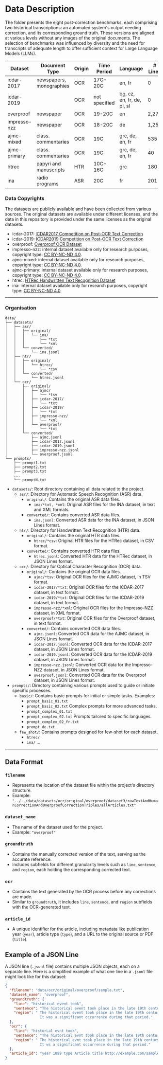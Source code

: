 # Data Description

The folder presents the eight post-correction benchmarks, each comprising two historical transcriptions: an automated system's output needing correction, and its corresponding ground truth. These versions are aligned at various levels without any images of the original documents. The selection of benchmarks was influenced by diversity and the need for transcripts of adequate length to offer sufficient context for Large Language Models (LLMs).

| Dataset       | Document Type            | Origin | Time Period | Language               | # Lines | # Sentences | # Regions |
|---------------|--------------------------|--------|-------------|------------------------|---------|-------------|-----------|
| icdar-2017    | newspapers, monographies | OCR    | 17C-20C     | en, fr                 | 0       | 461         | 28        |
| icdar-2019    |                          | OCR    | not specified | bg, cz, en, fr, de, pl, sl | 0   | 404         | 41        |
| overproof     | newspaper                | OCR    | 19-20C      | en                     | 2,278   | 399         | 41        |
| impresso-nzz  | newspaper                | OCR    | 18-20C      | de                     | 1,256   | 577         | 203       |
| ajmc-mixed    | class. commentaries      | OCR    | 19C         | grc, de, en, fr        | 535     | 379         | 33        |
| ajmc-primary  | class. commentaries      | OCR    | 19C         | grc, de, en, fr        | 40      | 27          | 9         |
| htrec         | papyri and manuscripts   | HTR    | 10C-16C     | grc                    | 180     | 8           | 8         |
| ina           | radio programs           | ASR    | 20C         | fr                     | 201     | 290         | 6         |

### Data Copyrights

The datasets are publicly available and have been collected from various sources. The original datasets are available under different licenses, and the data in this repository is provided under the same licenses as the original datasets.
* icdar-2017: [ICDAR2017 Competition on Post-OCR Text Correction](https://hal.science/hal-03025499v1/file/icdar2017-competition-post%283%29.pdf)
* icdar-2019: [ICDAR2019 Competition on Post-OCR Text Correction](https://sites.google.com/view/icdar2019-postcorrectionocr)
* overproof: [Overproof OCR Dataset](https://overproof.projectcomputing.com/evaluation)
* impresso-nzz: internal dataset available only for research purposes, copyright type: [CC BY-NC-ND 4.0](https://creativecommons.org/licenses/by-nc-nd/4.0/).
* ajmc-mixed: internal dataset available only for research purposes, copyright type: [CC BY-NC-ND 4.0](https://creativecommons.org/licenses/by-nc-nd/4.0/).
* ajmc-primary: internal dataset available only for research purposes, copyright type: [CC BY-NC-ND 4.0](https://creativecommons.org/licenses/by-nc-nd/4.0/).
* htrec: [HTRec Handwritten Text Recognition Dataset](https://www.aicrowd.com/challenges/htrec-2022)
* ina: internal dataset available only for research purposes, copyright type: [CC BY-NC-ND 4.0](https://creativecommons.org/licenses/by-nc-nd/4.0/).
---
### Organisation

````
data/
├── datasets/
│   ├── asr/
│   │   ├── original/
│   │   │   └── ina/
│   │   │       ├── *txt
│   │   │       └── *xml
│   │   └── converted/
│   │       └── ina.jsonl
│   ├── htr/
│   │   ├── original/
│   │   │   └── htrec/
│   │   │       └── *csv
│   │   └── converted/
│   │       └── htrec.jsonl
│   └── ocr/
│       ├── original/
│       │   ├── ajmc/
│       │   │   └── *tsv
│       │   ├── icdar-2017/
│       │   │   └── *txt
│       │   ├── icdar-2019/
│       │   │   └── *txt
│       │   ├── impresso-nzz/
│       │   │   └── *xml
│       │   └── overproof/
│       │       └── *txt
│       └── converted/
│           ├── ajmc.jsonl
│           ├── icdar-2017.jsonl
│           ├── icdar-2019.jsonl
│           ├── impresso-nzz.jsonl
│           └── overproof.jsonl
└── prompts/
    ├── prompt1.txt
    ├── prompt2.txt
    ├── prompt3.txt
    ...
    └── promptN.txt
````

- `datasets/`: Root directory containing all data related to the project.
  - `asr/`: Directory for Automatic Speech Recognition (ASR) data.
    - `original/`: Contains the original ASR data files.
      - `ina/*txt, *xml`: Original ASR files for the INA dataset, in text and XML formats.
    - `converted/`: Contains converted ASR data files.
      - `ina.jsonl`: Converted ASR data for the INA dataset, in JSON Lines format.
  - `htr/`: Directory for Handwritten Text Recognition (HTR) data.
    - `original/`: Contains the original HTR data files.
      - `htrec/*csv`: Original HTR files for the HTRec dataset, in CSV format.
    - `converted/`: Contains converted HTR data files.
      - `htrec.jsonl`: Converted HTR data for the HTRec dataset, in JSON Lines format.
  - `ocr/`: Directory for Optical Character Recognition (OCR) data.
    - `original/`: Contains the original OCR data files.
      - `ajmc/*tsv`: Original OCR files for the AJMC dataset, in TSV format.
      - `icdar-2017/*txt`: Original OCR files for the ICDAR-2017 dataset, in text format.
      - `icdar-2019/*txt`: Original OCR files for the ICDAR-2019 dataset, in text format.
      - `impresso-nzz/*xml`: Original OCR files for the Impresso-NZZ dataset, in XML format.
      - `overproof/*txt`: Original OCR files for the Overproof dataset, in text format.
    - `converted/`: Contains converted OCR data files.
      - `ajmc.jsonl`: Converted OCR data for the AJMC dataset, in JSON Lines format.
      - `icdar-2017.jsonl`: Converted OCR data for the ICDAR-2017 dataset, in JSON Lines format.
      - `icdar-2019.jsonl`: Converted OCR data for the ICDAR-2019 dataset, in JSON Lines format.
      - `impresso-nzz.jsonl`: Converted OCR data for the Impresso-NZZ dataset, in JSON Lines format.
      - `overproof.jsonl`: Converted OCR data for the Overproof dataset, in JSON Lines format.
- `prompts/`: Directory containing various prompts used to guide or initiate specific processes.
  - `basic/`: Contains basic prompts for initial or simple tasks. Examples:
    - `prompt_basic_01.txt`
    - `prompt_basic_02.txt`
    Complex prompts for more advanced tasks.
    - `prompt_complex_01.txt`
    - `prompt_complex_02.txt`
    Prompts tailored to specific languages.
    - `prompt_complex_02_fr.txt`
    - `prompt_de.txt`
  - `few_shot/`: Contains prompts designed for few-shot for each dataset.
    - `htrec/`
    - `ina/`
  ...
---
## Data Format

### `filename`

- Represents the location of the dataset file within the project's directory structure.
- Example: `"../../data/datasets/ocr/original/overproof/dataset3/rawTextAndHumanCorrectionAndOverproofCorrectionTriples/allArticles.txt"`

### `dataset_name`

- The name of the dataset used for the project.
- Example: `"overproof"`

### `groundtruth`

- Contains the manually corrected version of the text, serving as the accurate reference.
- Includes subfields for different granularity levels such as `line`, `sentence`, and `region`, each holding the corresponding corrected text.

### `ocr`

- Contains the text generated by the OCR process before any corrections are made.
- Similar to `groundtruth`, it includes `line`, `sentence`, and `region` subfields with the OCR-generated text.

### `article_id`

- A unique identifier for the article, including metadata like publication year (`year`), article type (`type`), and a URL to the original source or PDF (`title`).

## Example of a JSON Line

A JSON line (`.jsonl` file) contains multiple JSON objects, each on a separate line. Here is a simplified example of what one line in a `.jsonl` file might look like for this dataset:

```json
{
  "filename": "data/ocr/original/overproof/sample.txt",
  "dataset_name": "overproof",
  "groundtruth": {
    "line": "historical event took",
    "sentence": "The historical event took place in the late 19th century.",
    "region": " The historical event took place in the late 19th century. 
                It was a significant occurrence during that period."
  },
  "ocr": {
    "line": "historLal evnt took",
    "sentence": "The historical evnt took place in the late 19th century.",
    "region": " The historical evnt took place in the late 19th century. 
                It ws a significant occurrence during that period."
  },
  "article_id": "year 1899 type Article title http://example.com/sample.pdf"
}
